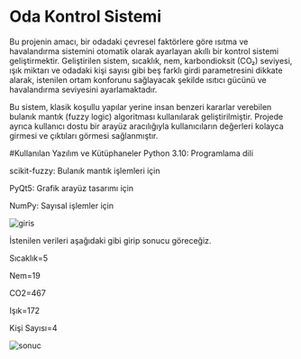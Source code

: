 # Oda Kontrol Sistemi

 Bu projenin amacı, bir odadaki çevresel faktörlere göre ısıtma ve havalandırma sistemini otomatik olarak ayarlayan akıllı bir kontrol sistemi geliştirmektir. Geliştirilen sistem, sıcaklık, nem, karbondioksit (CO₂) seviyesi, ışık miktarı ve odadaki kişi sayısı gibi beş farklı girdi parametresini dikkate alarak, istenilen ortam konforunu sağlayacak şekilde ısıtıcı gücünü ve havalandırma seviyesini ayarlamaktadır.

Bu sistem, klasik koşullu yapılar yerine insan benzeri kararlar verebilen bulanık mantık (fuzzy logic) algoritması kullanılarak geliştirilmiştir. Projede ayrıca kullanıcı dostu bir arayüz aracılığıyla kullanıcıların değerleri kolayca girmesi ve çıktıları görmesi sağlanmıştır.

#Kullanılan Yazılım ve Kütüphaneler
Python 3.10: Programlama dili

scikit-fuzzy: Bulanık mantık işlemleri için

PyQt5: Grafik arayüz tasarımı için

NumPy: Sayısal işlemler için

![giris](https://github.com/user-attachments/assets/d78dcc5b-b7e9-46c4-9020-9b6b23356934)

İstenilen verileri aşağıdaki gibi girip sonucu göreceğiz.

Sıcaklık=5

Nem=19

CO2=467

Işık=172

Kişi Sayısı=4

![sonuc](https://github.com/user-attachments/assets/c32c1a53-791d-43a2-9482-b7524a582d24)





